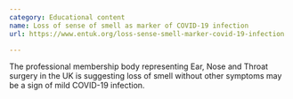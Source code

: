 ```yaml
---
category: Educational content
name: Loss of sense of smell as marker of COVID-19 infection
url: https://www.entuk.org/loss-sense-smell-marker-covid-19-infection

---
```


The professional membership body representing Ear, Nose and Throat surgery in the UK is suggesting loss of smell without other symptoms may be a sign of mild COVID-19 infection.